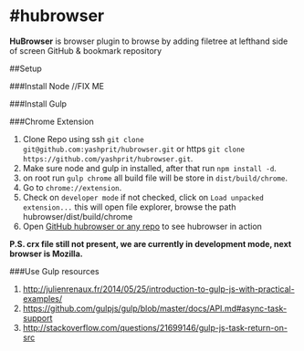 #hubrowser
=========

**HuBrowser** is browser plugin to browse by adding filetree at lefthand side of screen GitHub &amp; bookmark repository 

##Setup

###Install Node
//FIX ME

###Install Gulp

###Chrome Extension

1. Clone Repo using ssh `git clone git@github.com:yashprit/hubrowser.git` or https `git clone https://github.com/yashprit/hubrowser.git`.
2. Make sure node and gulp in installed, after that run `npm install -d`.
3. on root run `gulp chrome` all build file will be store in `dist/build/chrome`.
4. Go to `chrome://extension`.
5. Check on `developer mode` if not checked, click on `Load unpacked extension...` this will open file explorer, browse the path hubrowser/dist/build/chrome
6. Open [GitHub hubrowser or any repo](https://github.com/yashprit/hubrowser) to see hubrowser in action

**P.S. crx file still not present, we are currently in development mode, next browser is Mozilla.**


###Use Gulp resources 
1. http://julienrenaux.fr/2014/05/25/introduction-to-gulp-js-with-practical-examples/
2. https://github.com/gulpjs/gulp/blob/master/docs/API.md#async-task-support
3. http://stackoverflow.com/questions/21699146/gulp-js-task-return-on-src

